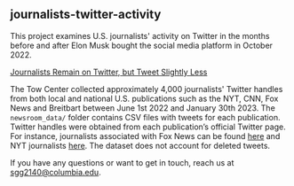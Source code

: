 ## journalists-twitter-activity

This project examines U.S. journalists' activity on Twitter in the months before and after Elon Musk bought the social media platform in October 2022. 

[Journalists Remain on Twitter, but Tweet Slightly Less ](https://www.cjr.org/tow_center/journalists-remain-on-twitter-but-tweet-slightly-less.php)

The Tow Center collected approximately 4,000 journalists' Twitter handles from both local and national U.S. publications such as the NYT, CNN, Fox News and Breitbart between June 1st 2022 and January 30th 2023. The `newsroom_data/` folder contains CSV files with tweets for each publication. Twitter handles were obtained from each publication’s official Twitter page. For instance, journalists associated with Fox News can be found [here](https://twitter.com/i/lists/124314/members) and NYT journalists [here](https://twitter.com/i/lists/54340435/members). The dataset does not account for deleted tweets. 

If you have any questions or want to get in touch, reach us at [sgg2140@columbia.edu](mailto:sgg2140@columbia.edu).
